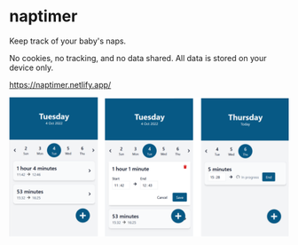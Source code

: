# naptimer

Keep track of your baby's naps. 

No cookies, no tracking, and no data shared. All data is stored on your device only.

https://naptimer.netlify.app/

![Three screenshots of the app, showing a list of naps with start time, end time, and editable functionality.](/docs/screenshots.png "Screenshots of app")
